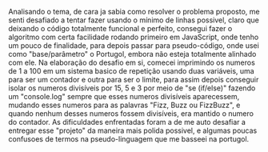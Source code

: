 Analisando o tema, de cara ja sabia como resolver o problema proposto, me senti desafiado a tentar fazer usando o mínimo de linhas possivel, claro que deixando o código  totalmente funcional e perfeito, consegui fazer o algoritmo com certa facilidade rodando primeiro em JavaScript, onde tenho um pouco de finalidade, para depois passar para pseudo-código, onde usei como "base/parâmetro" o Portugol, embora não esteja totalmente alinhado com ele.
Na elaboração do desafio em si, comecei imprimindo os numeros de 1 a 100 em um sistema basico de repetição usando duas variáveis, uma para ser um contador e outra para ser o limite, para assim depois conseguir isolar os numeros divisíveis por 15, 5 e 3 por meio de "se (if/else)" fazendo um "console.log" sempre que esses numeros divisíveis aparecessem, mudando esses numeros para as palavras "Fizz, Buzz ou FizzBuzz", e quando nenhum desses numeros fossem divisíveis, era mantido o numero do contador.
As dificuldades enfrentadas foram a de me auto desafiar a entregar esse "projeto" da maneira mais polida possivel, e algumas poucas confusoes de termos na pseudo-linguagem que me basseei na portugol.

